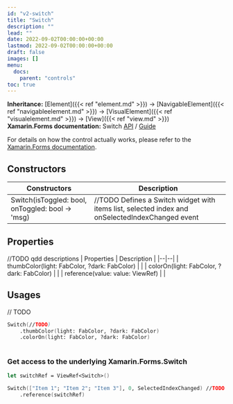 ```yaml
---
id: "v2-switch"
title: "Switch"
description: ""
lead: ""
date: 2022-09-02T00:00:00+00:00
lastmod: 2022-09-02T00:00:00+00:00
draft: false
images: []
menu:
  docs:
    parent: "controls"
toc: true
---
```


**Inheritance:** [Element]({{< ref "element.md" >}}) -> [NavigableElement]({{< ref "navigableelement.md" >}}) -> [VisualElement]({{< ref "visualelement.md" >}}) -> [View]({{< ref "view.md" >}})  
**Xamarin.Forms documentation:** Switch [API](https://docs.microsoft.com/en-us/dotnet/api/xamarin.forms.switch) / [Guide](https://docs.microsoft.com/en-us/xamarin/xamarin-forms/user-interface/switch)

For details on how the control actually works, please refer to the [Xamarin.Forms documentation](https://docs.microsoft.com/en-us/xamarin/xamarin-forms/user-interface/switch).

## Constructors

| Constructors | Description |
|--|--|
| Switch(isToggled: bool, onToggled: bool -> 'msg) | //TODO Defines a Switch widget with items list, selected index and onSelectedIndexChanged event |

## Properties
//TODO qdd descriptions
| Properties | Description |
|--|--|
| thumbColor(light: FabColor, ?dark: FabColor)  | |
| colorOn(light: FabColor, ?dark: FabColor)  | |
| reference(value: value: ViewRef<Switch>) | |

## Usages
// TODO
```fs
Switch(//TODO)
    .thumbColor(light: FabColor, ?dark: FabColor)
    .colorOn(light: FabColor, ?dark: FabColor) 
    
```

### Get access to the underlying Xamarin.Forms.Switch

```fs
let switchRef = ViewRef<Switch>()

Switch(["Item 1"; "Item 2"; "Item 3"], 0, SelectedIndexChanged) //TODO not sure 
    .reference(switchRef) 
```

